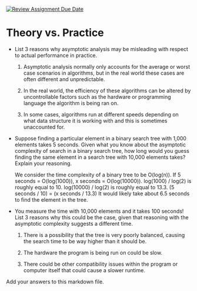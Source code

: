 [![Review Assignment Due Date](https://classroom.github.com/assets/deadline-readme-button-24ddc0f5d75046c5622901739e7c5dd533143b0c8e959d652212380cedb1ea36.svg)](https://classroom.github.com/a/FgMJElkj)
# Theory vs. Practice

- List 3 reasons why asymptotic analysis may be misleading with respect to
  actual performance in practice.

  1) Asymptotic analysis normally only accounts for the average or worst case scenarios in algorithms, but in the real world these cases are often different and unpredictable.
     
  2) In the real world, the efficiency of these algorithms can be altered by uncontrollable factors such as the hardware or programming language the algorithm is being ran on.
     
  3) In some cases, algorithms run at different speeds depending on what data structure it is working with and this is sometimes unaccounted for.
  

- Suppose finding a particular element in a binary search tree with 1,000
  elements takes 5 seconds. Given what you know about the asymptotic complexity
  of search in a binary search tree, how long would you guess finding the same
  element in a search tree with 10,000 elements takes? Explain your reasoning.
  
  We consider the time complexity of a binary tree to be O(log(n)).
  If 5 seconds = O(log(1000)),
     x seconds = O(log(10000)).
     log(1000) / log(2) is roughly equal to 10.
     log(10000) / log(2) is roughly equal to 13.3.
     (5 seconds / 10) = (x seconds / 13.3)
     It would likely take about 6.5 seconds to find the element in the tree.
  

- You measure the time with 10,000 elements and it takes 100 seconds! List 3
  reasons why this could be the case, given that reasoning with the asymptotic
  complexity suggests a different time.

  1) There is a possibility that the tree is very poorly balanced, causing the search time to be way higher than it should be.
 
  2) The hardware the program is being run on could be slow.
 
  3) There could be other compatibility issues within the program or computer itself that could cause a slower runtime.
  

Add your answers to this markdown file.
